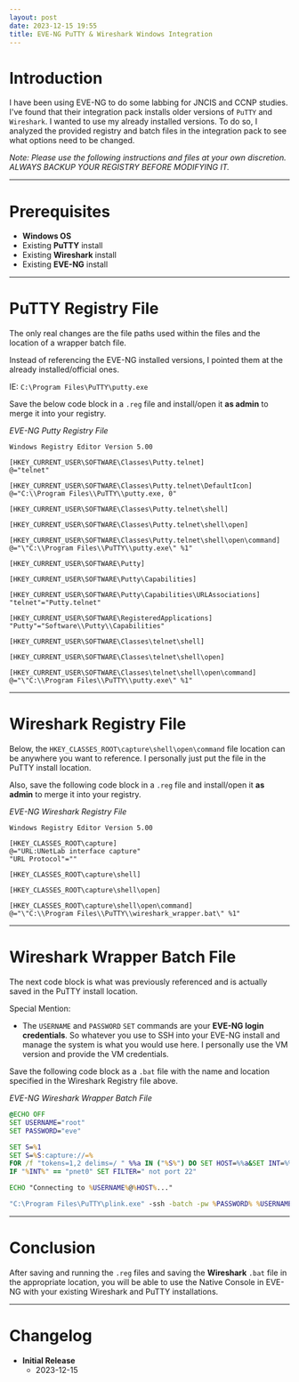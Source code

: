 ```yaml
---
layout: post
date: 2023-12-15 19:55
title: EVE-NG PuTTY & Wireshark Windows Integration
---
```


# Introduction

I have been using EVE-NG to do some labbing for JNCIS and CCNP studies. I've found that their integration pack installs older versions of `PuTTY` and `Wireshark`. I wanted to use my already installed versions. To do so, I analyzed the provided registry and batch files in the integration pack to see what options need to be changed.

*Note: Please use the following instructions and files at your own discretion. ALWAYS BACKUP YOUR REGISTRY BEFORE MODIFYING IT.*

***

# Prerequisites

- **Windows OS**
- Existing **PuTTY** install
- Existing **Wireshark** install
- Existing **EVE-NG** install

***

# PuTTY Registry File

The only real changes are the file paths used within the files and the location of a wrapper batch file.

Instead of referencing the EVE-NG installed versions, I pointed them at the already installed/official ones.

IE: `C:\Program Files\PuTTY\putty.exe`

Save the below code block in a `.reg` file and install/open it **as admin** to merge it into your registry.

*EVE-NG Putty Registry File*
```text
Windows Registry Editor Version 5.00

[HKEY_CURRENT_USER\SOFTWARE\Classes\Putty.telnet]
@="telnet"

[HKEY_CURRENT_USER\SOFTWARE\Classes\Putty.telnet\DefaultIcon]
@="C:\\Program Files\\PuTTY\\putty.exe, 0"

[HKEY_CURRENT_USER\SOFTWARE\Classes\Putty.telnet\shell]

[HKEY_CURRENT_USER\SOFTWARE\Classes\Putty.telnet\shell\open]

[HKEY_CURRENT_USER\SOFTWARE\Classes\Putty.telnet\shell\open\command]
@="\"C:\\Program Files\\PuTTY\\putty.exe\" %1"

[HKEY_CURRENT_USER\SOFTWARE\Putty]

[HKEY_CURRENT_USER\SOFTWARE\Putty\Capabilities]

[HKEY_CURRENT_USER\SOFTWARE\Putty\Capabilities\URLAssociations]
"telnet"="Putty.telnet"

[HKEY_CURRENT_USER\SOFTWARE\RegisteredApplications]
"Putty"="Software\\Putty\\Capabilities"

[HKEY_CURRENT_USER\SOFTWARE\Classes\telnet\shell]

[HKEY_CURRENT_USER\SOFTWARE\Classes\telnet\shell\open]

[HKEY_CURRENT_USER\SOFTWARE\Classes\telnet\shell\open\command]
@="\"C:\\Program Files\\PuTTY\\putty.exe\" %1"
```

***

# Wireshark Registry File

Below, the `HKEY_CLASSES_ROOT\capture\shell\open\command` file location can be anywhere you want to reference. I personally just put the file in the PuTTY install location.

Also, save the following code block in a `.reg` file and install/open it **as admin** to merge it into your registry.

*EVE-NG Wireshark Registry File*
```text
Windows Registry Editor Version 5.00

[HKEY_CLASSES_ROOT\capture]
@="URL:UNetLab interface capture"
"URL Protocol"=""

[HKEY_CLASSES_ROOT\capture\shell]

[HKEY_CLASSES_ROOT\capture\shell\open]

[HKEY_CLASSES_ROOT\capture\shell\open\command]
@="\"C:\\Program Files\\PuTTY\\wireshark_wrapper.bat\" %1"
```

***

# Wireshark Wrapper Batch File

The next code block is what was previously referenced and is actually saved in the PuTTY install location.

Special Mention:
- The `USERNAME` and `PASSWORD` `SET` commands are your **EVE-NG login credentials**. So whatever you use to SSH into your EVE-NG install and manage the system is what you would use here. I personally use the VM version and provide the VM credentials.

Save the following code block as a `.bat` file with the name and location specified in the Wireshark Registry file above.

*EVE-NG Wireshark Wrapper Batch File*
```cmd
@ECHO OFF
SET USERNAME="root"
SET PASSWORD="eve"

SET S=%1
SET S=%S:capture://=%
FOR /f "tokens=1,2 delims=/ " %%a IN ("%S%") DO SET HOST=%%a&SET INT=%%b
IF "%INT%" == "pnet0" SET FILTER=" not port 22"

ECHO "Connecting to %USERNAME%@%HOST%..."

"C:\Program Files\PuTTY\plink.exe" -ssh -batch -pw %PASSWORD% %USERNAME%@%HOST% "tcpdump -U -i %INT% -s 0 -w -%FILTER%" | "C:\Program Files\Wireshark\Wireshark.exe" -k -i -
```

***

# Conclusion

After saving and running the `.reg` files and saving the **Wireshark** `.bat` file in the appropriate location, you will be able to use the Native Console in EVE-NG with your existing Wireshark and PuTTY installations.

***

# Changelog

- **Initial Release**
  - 2023-12-15 
